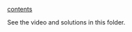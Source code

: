 [contents](https://www.cs.hmc.edu/twiki/bin/view/CS5/TicTacToeGold)

See the video and solutions in this folder.
